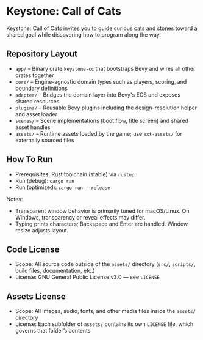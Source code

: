 # Keystone: Call of Cats
Keystone: Call of Cats invites you to guide curious cats and stones toward a shared goal while discovering how to program along the way.

## Repository Layout
- `app/` – Binary crate `keystone-cc` that bootstraps Bevy and wires all other crates together
- `core/` – Engine-agnostic domain types such as players, scoring, and boundary definitions
- `adapter/` – Bridges the domain layer into Bevy's ECS and exposes shared resources
- `plugins/` – Reusable Bevy plugins including the design-resolution helper and asset loader
- `scenes/` – Scene implementations (boot flow, title screen) and shared asset handles
- `assets/` – Runtime assets loaded by the game; use `ext-assets/` for externally sourced files

## How To Run

- Prerequisites: Rust toolchain (stable) via `rustup`.
- Run (debug): `cargo run`
- Run (optimized): `cargo run --release`

Notes:
- Transparent window behavior is primarily tuned for macOS/Linux. On Windows, transparency or reveal effects may differ.
- Typing prints characters; Backspace and Enter are handled. Window resize adjusts layout.

## Code License

- Scope: All source code outside of the `assets/` directory (`src/`, `scripts/`, build files, documentation, etc.)
- License: GNU General Public License v3.0 — see `LICENSE`

## Assets License

- Scope: All images, audio, fonts, and other media files inside the `assets/` directory
- License: Each subfolder of `assets/` contains its own `LICENSE` file, which governs that folder’s contents
